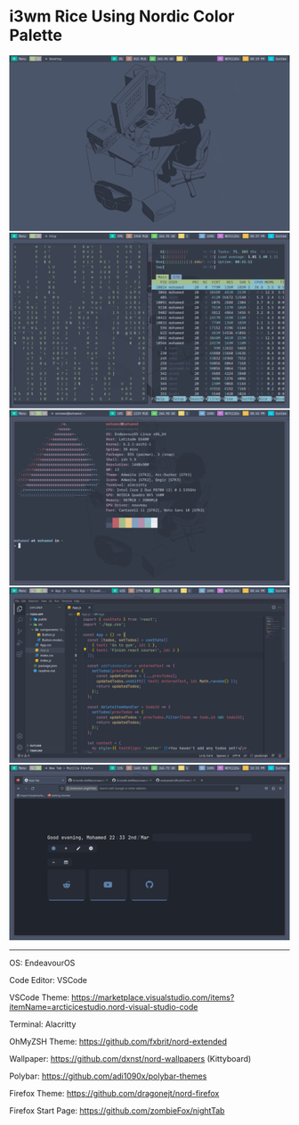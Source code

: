 # i3wm Rice Using Nordic Color Palette

![image info](https://github.com/mohamed-official/i3-nordic-dotfiles/blob/main/screenshots/screenshot1.png)
![image info](https://github.com/mohamed-official/i3-nordic-dotfiles/blob/main/screenshots/screenshot4.png)
![image info](https://github.com/mohamed-official/i3-nordic-dotfiles/blob/main/screenshots/screenshot3.png)
![image info](https://github.com/mohamed-official/i3-nordic-dotfiles/blob/main/screenshots/screenshot2.png)
![image info](https://github.com/mohamed-official/i3-nordic-dotfiles/blob/main/screenshots/screenshot-firefox.png)

---

OS: EndeavourOS

Code Editor: VSCode

VSCode Theme: https://marketplace.visualstudio.com/items?itemName=arcticicestudio.nord-visual-studio-code

Terminal: Alacritty

OhMyZSH Theme: https://github.com/fxbrit/nord-extended

Wallpaper: https://github.com/dxnst/nord-wallpapers (Kittyboard)

Polybar: https://github.com/adi1090x/polybar-themes

Firefox Theme: https://github.com/dragonejt/nord-firefox

Firefox Start Page: https://github.com/zombieFox/nightTab
